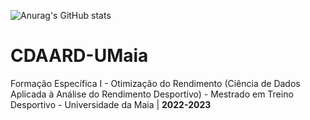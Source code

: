 ![Anurag's GitHub stats](https://github-readme-stats.vercel.app/api?username=rmarcelino4&show_icons=true&theme=github_dark)


# CDAARD-UMaia
 Formação Específica I - Otimização do Rendimento (Ciência de Dados Aplicada à Análise do Rendimento Desportivo) - Mestrado em Treino Desportivo - Universidade da Maia | **2022-2023**
